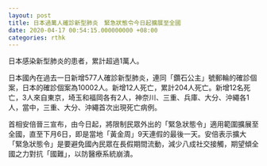 ```yaml
---
layout: post
title: 日本過萬人確診新型肺炎　緊急狀態令今日起擴展至全國
date: 2020-04-17 00:54:15.000000000 +08:00
categories: rthk
---
```


日本感染新型肺炎的患者，累計超過1萬人。

日本國內在過去一日新增577人確診新型肺炎，連同「鑽石公主」號郵輪的確診個案，日本的確診個案為10002人。新增12人死亡，累計204人死亡。新增12名死亡，3人來自東京，埼玉和福岡各有2人，神奈川、三重、兵庫、大分、沖繩各1人，當中，三重、大分、沖繩首次出現死亡病例。

首相安倍晉三宣布，由今日起，將限制民眾外出的「緊急狀態令」適用範圍擴展至全國，直至下月6日，即是當地「黃金周」9天連假的最後一天。安倍表示擴大「緊急狀態令」是要避免國內民眾在長假期間流動，減少八成社交接觸，期望傾全國之力對抗「國難」，以防醫療系統崩潰。
